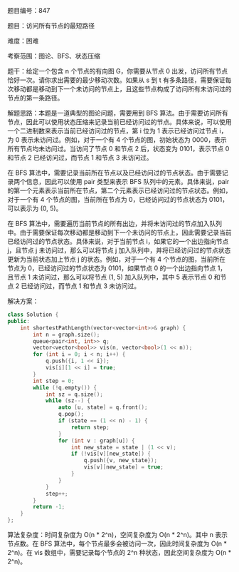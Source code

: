 题目编号：847

题目：访问所有节点的最短路径

难度：困难

考察范围：图论、BFS、状态压缩

题干：给定一个包含 n 个节点的有向图 G，你需要从节点 0 出发，访问所有节点恰好一次。请你求出需要的最少移动次数。如果从 s 到 t 有多条路径，需要保证每次移动都是移动到下一个未访问的节点上，且这些节点构成了访问所有未访问过的节点的第一条路径。

解题思路：本题是一道典型的图论问题，需要用到 BFS 算法。由于需要访问所有节点，因此可以使用状态压缩来记录当前已经访问过的节点。具体来说，可以使用一个二进制数来表示当前已经访问过的节点，第 i 位为 1 表示已经访问过节点 i，为 0 表示未访问过。例如，对于一个有 4 个节点的图，初始状态为 0000，表示所有节点均未访问过。当访问了节点 0 和节点 2 后，状态变为 0101，表示节点 0 和节点 2 已经访问过，而节点 1 和节点 3 未访问过。

在 BFS 算法中，需要记录当前所在节点以及已经访问过的节点状态。由于需要记录两个信息，因此可以使用 pair 类型来表示 BFS 队列中的元素。具体来说，pair 的第一个元素表示当前所在节点，第二个元素表示已经访问过的节点状态。例如，对于一个有 4 个节点的图，当前所在节点为 0，已经访问过的节点状态为 0101，可以表示为 (0, 5)。

在 BFS 算法中，需要遍历当前节点的所有出边，并将未访问过的节点加入队列中。由于需要保证每次移动都是移动到下一个未访问的节点上，因此需要记录当前已经访问过的节点状态。具体来说，对于当前节点 i，如果它的一个出边指向节点 j，且节点 j 未访问过，那么可以将节点 j 加入队列中，并将已经访问过的节点状态更新为当前状态加上节点 j 的状态。例如，对于一个有 4 个节点的图，当前所在节点为 0，已经访问过的节点状态为 0101，如果节点 0 的一个出边指向节点 1，且节点 1 未访问过，那么可以将节点 (1, 5) 加入队列中，其中 5 表示节点 0 和节点 2 已经访问过，而节点 1 和节点 3 未访问过。

解决方案：

```cpp
class Solution {
public:
    int shortestPathLength(vector<vector<int>>& graph) {
        int n = graph.size();
        queue<pair<int, int>> q;
        vector<vector<bool>> vis(n, vector<bool>(1 << n));
        for (int i = 0; i < n; i++) {
            q.push({i, 1 << i});
            vis[i][1 << i] = true;
        }
        int step = 0;
        while (!q.empty()) {
            int sz = q.size();
            while (sz--) {
                auto [u, state] = q.front();
                q.pop();
                if (state == (1 << n) - 1) {
                    return step;
                }
                for (int v : graph[u]) {
                    int new_state = state | (1 << v);
                    if (!vis[v][new_state]) {
                        q.push({v, new_state});
                        vis[v][new_state] = true;
                    }
                }
            }
            step++;
        }
        return -1;
    }
};
```

算法复杂度：时间复杂度为 O(n * 2^n)，空间复杂度为 O(n * 2^n)。其中 n 表示节点数。在 BFS 算法中，每个节点最多会被访问一次，因此时间复杂度为 O(n * 2^n)。在 vis 数组中，需要记录每个节点的 2^n 种状态，因此空间复杂度为 O(n * 2^n)。